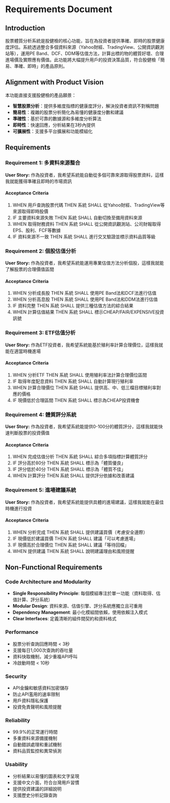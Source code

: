 # Requirements Document

## Introduction

股票體質分析系統是股健檢的核心功能，旨在為投資者提供準確、即時的股票健康度評估。系統透過整合多個資料來源（Yahoo財經、TradingView、公開資訊觀測站等），運用PE Band、DCF、DDM等估值方法，計算出標的物的體質好壞、合理進場價及實際應有價值。此功能將大幅提升用戶的投資決策品質，符合股健檢「簡易、準確、即時」的產品原則。

## Alignment with Product Vision

本功能直接支援股健檢的產品願景：
- **智慧股票分析**：提供多維度指標的健康度評分，解決投資者資訊不對稱問題
- **簡易性**：複雜的股票分析簡化為易懂的健康度分數和建議
- **準確性**：基於可靠的數據源和多維度分析算法
- **即時性**：快速回應，分析結果在3秒內提供
- **可擴展性**：支援多平台擴展和功能模組化

## Requirements

### Requirement 1: 多資料來源整合

**User Story:** 作為投資者，我希望系統能自動從多個可靠來源取得股票資料，這樣我就能獲得準確且即時的市場資訊

#### Acceptance Criteria

1. WHEN 用戶查詢股票代碼 THEN 系統 SHALL 從Yahoo財經、TradingView等來源取得即時股價
2. IF 主要資料來源失敗 THEN 系統 SHALL 自動切換至備用資料來源
3. WHEN 取得財務資料 THEN 系統 SHALL 從公開資訊觀測站、公司財報取得EPS、股利、FCF等數據
4. IF 資料來源不一致 THEN 系統 SHALL 進行交叉驗證並標示資料品質等級

### Requirement 2: 個股估值分析

**User Story:** 作為投資者，我希望系統能運用專業估值方法分析個股，這樣我就能了解股票的合理價值區間

#### Acceptance Criteria

1. WHEN 分析成長股 THEN 系統 SHALL 使用PE Band法和DCF法進行估值
2. WHEN 分析高息股 THEN 系統 SHALL 使用PE Band法和DDM法進行估值
3. IF 資料完整 THEN 系統 SHALL 提供三種估值方法的綜合結果
4. WHEN 計算估值結果 THEN 系統 SHALL 標示CHEAP/FAIR/EXPENSIVE投資訊號

### Requirement 3: ETF估值分析

**User Story:** 作為ETF投資者，我希望系統能基於殖利率計算合理價位，這樣我就能在適當時機進場

#### Acceptance Criteria

1. WHEN 分析ETF THEN 系統 SHALL 使用殖利率法計算合理價位區間
2. IF 取得年度配息資料 THEN 系統 SHALL 自動計算現行殖利率
3. WHEN 計算合理價位 THEN 系統 SHALL 提供高、中、低三檔目標殖利率對應的價格
4. IF 現價低於合理區間 THEN 系統 SHALL 標示為CHEAP投資機會

### Requirement 4: 體質評分系統

**User Story:** 作為投資者，我希望系統能提供0-100分的體質評分，這樣我就能快速判斷股票的投資價值

#### Acceptance Criteria

1. WHEN 完成估值分析 THEN 系統 SHALL 綜合多項指標計算體質評分
2. IF 評分高於80分 THEN 系統 SHALL 標示為「體質優良」
3. IF 評分低於40分 THEN 系統 SHALL 標示為「體質不佳」
4. WHEN 計算評分 THEN 系統 SHALL 提供評分依據和改善建議

### Requirement 5: 進場建議系統

**User Story:** 作為投資者，我希望系統能提供具體的進場建議，這樣我就能在最佳時機進行投資

#### Acceptance Criteria

1. WHEN 分析完成 THEN 系統 SHALL 提供建議買價（考慮安全邊際）
2. IF 現價低於建議買價 THEN 系統 SHALL 建議「可以考慮進場」
3. IF 現價高於合理價位 THEN 系統 SHALL 建議「等待回檔」
4. WHEN 提供建議 THEN 系統 SHALL 說明建議理由和風險提醒

## Non-Functional Requirements

### Code Architecture and Modularity
- **Single Responsibility Principle**: 每個模組專注於單一功能（資料取得、估值計算、評分系統）
- **Modular Design**: 資料來源、估值引擎、評分系統應獨立且可重用
- **Dependency Management**: 最小化模組間依賴，使用依賴注入模式
- **Clear Interfaces**: 定義清晰的組件間契約和資料格式

### Performance
- 股票分析查詢回應時間 < 3秒
- 支援每日1,000次查詢的吞吐量
- 資料快取機制，減少重複API呼叫
- 冷啟動時間 < 10秒

### Security
- API金鑰和敏感資料加密儲存
- 防止API濫用的速率限制
- 用戶資料隱私保護
- 投資免責聲明和風險提醒

### Reliability
- 99.9%的正常運行時間
- 多重資料來源備援機制
- 自動錯誤處理和重試機制
- 資料品質監控和異常偵測

### Usability
- 分析結果以易懂的圖表和文字呈現
- 支援中文介面，符合台灣用戶習慣
- 提供投資建議的詳細說明
- 支援歷史分析記錄查詢